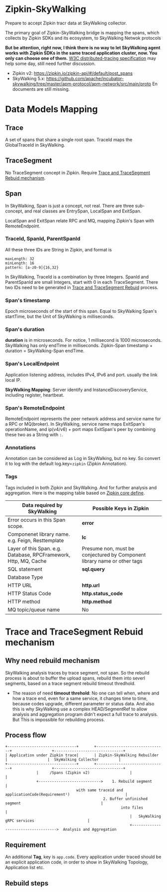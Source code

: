 # Zipkin-SkyWalking
Prepare to accept Zipkin tracr data at SkyWalking collector. 

The primary goal of Zipkin-SkyWalking bridge is mapping the spans, which collects by Zipkin SDKs and its ecosystem, to 
SkyWalking Netwok protocols

**But be attention, right now, I think there is no way to let SkyWalking agent works with Zipkin SDKs in the same traced application cluster, now. You only can choose one of them.** [W3C distributed-tracing specification](https://github.com/apache/incubator-skywalking) may help some day, still need further discussion.

* Zipkin v2: https://zipkin.io/zipkin-api/#/default/post_spans
* SkyWalking 5.x: https://github.com/apache/incubator-skywalking/tree/master/apm-protocol/apm-network/src/main/proto En documents are still missing.

# Data Models Mapping
## Trace 
A set of spans that share a single root span. TraceId maps the GlobalTraceId in SkyWalking.

## TraceSegment
No TraceSegment concept in Zipkin. Require [Trace and TraceSegment Rebuid mechanism](#trace-and-tracesegment-rebuid-mechanism).

## Span
In SkyWalking, Span is just a concept, not real. There are three sub-concept, and real classes are EntrySpan, LocalSpan and ExitSpan.

LocalSpan and ExitSpan relate RPC and MQ, mapping Zipkin's Span with RemoteEndpoint.

### TraceId, SpanId, ParentSpanId
All these three IDs are String in Zipkin, and format is 
```
maxLength: 32
minLength: 16
pattern: [a-z0-9]{16,32}
```

In SkyWalking, TraceId is a combination by three Integers. SpanId and ParentSpanId are small Integers, start with 0 in each TraceSegment. There two IDs need to be generated in [Trace and TraceSegment Rebuid](#trace-and-tracesegment-rebuid-mechanism) process.

### Span's timestamp
Epoch microseconds of the start of this span. Equal to SkyWalking Span's startTime, but the Unit of SkyWalking is milliseconds.

### Span's duration
**duration** is in microseconds. For notice, 1 millisecond is 1000 microseconds. SkyWalking has only endTime in milliseconds. Zipkin-Span timestamp + duration = SkyWalking-Span endTime.

### Span's LocalEndpoint
Application listening address, includes IPv4, IPv6 and port. usually the link local IP.

**SkyWalking Mapping**: Server identify and InstanceDiscoveryService, including register, heartbeat. 

### Span's RemoteEndpoint
RemoteEndpoint represents the peer network address and service name for a RPC or MQ(broker). In SkyWalking, service name maps ExitSpan's operationName, and ip(v4/v6) + port maps ExitSpan's peer by combining these two as a String with `:`.

### Annotations
Annotation can be considered as Log in SkyWalking, but no key. So convert it to log with the default log.key=`zipkin` (Zipkin Annotation).

### Tags
Tags included in both Zipkin and SkyWalking. And for further analysis and aggregation. Here is the mapping table based on [Zipkin core define](https://github.com/openzipkin/zipkin-api/blob/master/thrift/zipkinCore.thrift).

| Data required by SkyWalking | Possible Keys in Zipkin |
|----|-----|
|Error occurs in this Span scope.| **error** | 
|Componenet library name. e.g. Feign, Resttemplate| **lc** |
|Layer of this Span. e.g. Database, RPCFramework, Http, MQ, Cache | Presume non, must be conjectured by Component library name or other tags|
|SQL statement| **sql.query** |
|Database Type| |
|HTTP URL| **http.url** |
|HTTP Status Code| **http.status_code** |
|HTTP method| **http.method** |
|MQ topic/queue name | No |

# Trace and TraceSegment Rebuid mechanism
## Why need rebuild mechanism
SkyWalking analysis traces by trace segment, not span. So the rebuild process is about to buffer the upload spans, rebuild them into severl segments, based on a trace segment rebuild timeout thredhold.

- The reason of need **timeout threhold**: No one can tell when, where and how a trace end, even for a same service, it changes time to time, because codes upgrade, different parameter or status data. And also this is why SkyWalking use a complex HEAD/SegmentRef to allow analysis and aggregation program didn't expect a full trace to analysis. But This is impossible for rebuilding process.

## Process flow
```
+-------------------------------+       +-------------------------------+                  +-------------------------------+
| Application under Zipkin trace|       | Zipkin-SkyWalking Rebuilder   |                  |  SkyWalking Collector         |
+-------------------------------+       +-------------------------------+                  +-------------------------------+
              |     /Spans (Zipkin v2)                  |                                                   |
              +---------------------------->    1. Rebuild segment                                          |
                                with same traceid and applicationCode(Requirement¹)                         |
                                            2. Buffer unfinished segment                                    |
                                                    into files                                              |
                                                        |   SkyWalking gRPC services                        |
                                                        +------------------------------------>  Analysis and Aggregation
```

## Requirement
An additional **Tag**, key is `app.code`. Every application under traced should be an explicit application code, in order to show in SkyWalking Topology, Application list etc.

## Rebuild steps
